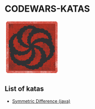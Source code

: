 # CODEWARS-KATAS
![codewars-katas](codewars.png)

## List of katas
 + [Symmetric Difference (java) ](https://www.codewars.com/kata/571a7ce5b29485b46000043d)
